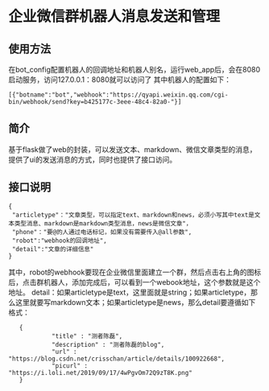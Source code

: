 # 企业微信群机器人消息发送和管理

## 使用方法

在bot_config配置机器人的回调地址和机器人别名，运行web_app后，会在8080启动服务，访问127.0.0.1：8080就可以访问了
其中机器人的配置如下：

    [{"botname":"bot","webhook":"https://qyapi.weixin.qq.com/cgi-bin/webhook/send?key=b425177c-3eee-48c4-82a0-"}]

## 简介

基于flask做了web的封装，可以发送文本、markdown、微信文章类型的消息，提供了ui的发送消息的方式，同时也提供了接口访问。

## 接口说明

    {
     "articletype"："文章类型，可以指定text、markdown和news，必须小写其中text是文本类型消息、markdown是markdown类型消息，news是微信文章"，
     "phone"："要@的人通过电话标记，如果没有需要传入@all参数",
     "robot":"webhook的回调地址",
     "detail":"文章的详细信息"
    }

   其中，robot的webhook要现在企业微信里面建立一个群，然后点击右上角的图标后，点击群机器人，添加完成后，可以看到一个webook地址，这个参数就是这个地址。
        detail：如果articletype是text，这里面就是string；如果articletype，那么这里就要写markdown文本；如果articletype是news，那么detail要遵循如下格式：

       {
                "title" : "测者陈磊",
                "description" : "测者陈磊的blog",
                "url" : "https://blog.csdn.net/crisschan/article/details/100922668",
                "picurl" : "https://i.loli.net/2019/09/17/4wPgvOm72Q9zT8K.png"
       }